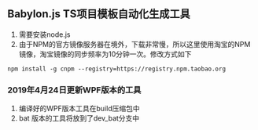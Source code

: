 ## Babylon.js TS项目模板自动化生成工具
1. 需要安装node.js
2. 由于NPM的官方镜像服务器在境外，下载非常慢，所以这里使用淘宝的NPM镜像，淘宝镜像的同步频率为10分钟一次。修改方式如下
```
npm install -g cnpm --registry=https://registry.npm.taobao.org
```

### 2019年4月24日更新WPF版本的工具
1. 编译好的WPF版本工具在build压缩包中
2. bat 版本的工具将放到了dev_bat分支中